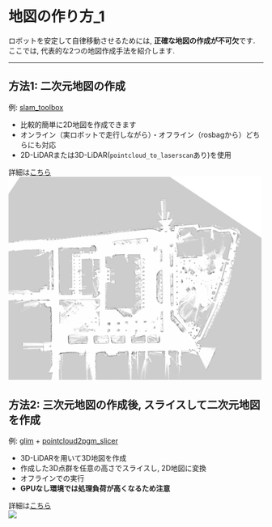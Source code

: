 # 地図の作り方_1
ロボットを安定して自律移動させるためには, **正確な地図の作成が不可欠**です.  
ここでは, 代表的な2つの地図作成手法を紹介します.  

---

## 方法1: 二次元地図の作成
例: [slam_toolbox](https://github.com/SteveMacenski/slam_toolbox)  
- 比較的簡単に2D地図を作成できます
- オンライン（実ロボットで走行しながら）・オフライン（rosbagから）どちらにも対応
- 2D-LiDARまたは3D-LiDAR(`pointcloud_to_laserscan`あり)を使用  

詳細は[こちら](./slam_toolbox.md)  
<img src="./images/25_tsudanuma_rotate_200m.png" width="500">   

## 方法2: 三次元地図の作成後, スライスして二次元地図を作成
例: [glim](https://github.com/koide3/glim) + [pointcloud2pgm_slicer](https://github.com/cafeline/pointcloud2pgm_slicer)  
- 3D-LiDARを用いて3D地図を作成
- 作成した3D点群を任意の高さでスライスし, 2D地図に変換
- オフラインでの実行
- **GPUなし環境では処理負荷が高くなるため注意**

詳細は[こちら](./glim.md)  
<img src="./images/map3d.gif" width="500">   

